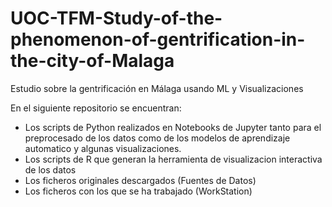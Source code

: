 # UOC-TFM-Study-of-the-phenomenon-of-gentrification-in-the-city-of-Malaga
Estudio sobre la gentrificación en Málaga usando ML y Visualizaciones

En el siguiente repositorio se encuentran:
- Los scripts de Python realizados en Notebooks de Jupyter tanto para el preprocesado de los datos como de los modelos de aprendizaje automatico y algunas visualizaciones.
- Los scripts de R que generan la herramienta de visualizacion interactiva de los datos
- Los ficheros originales descargados (Fuentes de Datos)
- Los ficheros con los que se ha trabajado (WorkStation)
